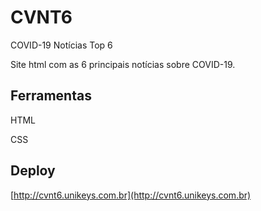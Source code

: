 # CVNT6
COVID-19 Notícias Top 6

Site html com as 6 principais notícias sobre COVID-19.

## Ferramentas
HTML

CSS

## Deploy
[http://cvnt6.unikeys.com.br](http://cvnt6.unikeys.com.br)
